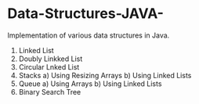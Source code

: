 # Data-Structures-JAVA-
Implementation of various data structures in Java.

  1. Linked List
  2. Doubly Linkked List
  3. Circular Lnked List
  4. Stacks
       a) Using Resizing Arrays
       b) Using Linked Lists
  5. Queue
       a) Using Arrays
       b) Using Linked Lists
  6. Binary Search Tree
